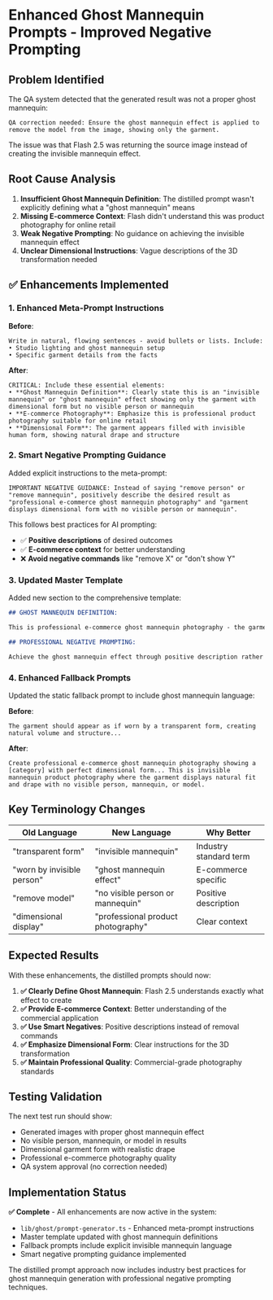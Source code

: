 # Enhanced Ghost Mannequin Prompts - Improved Negative Prompting

## Problem Identified

The QA system detected that the generated result was not a proper ghost mannequin:
```
QA correction needed: Ensure the ghost mannequin effect is applied to remove the model from the image, showing only the garment.
```

The issue was that Flash 2.5 was returning the source image instead of creating the invisible mannequin effect.

## Root Cause Analysis

1. **Insufficient Ghost Mannequin Definition**: The distilled prompt wasn't explicitly defining what a "ghost mannequin" means
2. **Missing E-commerce Context**: Flash didn't understand this was product photography for online retail  
3. **Weak Negative Prompting**: No guidance on achieving the invisible mannequin effect
4. **Unclear Dimensional Instructions**: Vague descriptions of the 3D transformation needed

## ✅ Enhancements Implemented

### 1. **Enhanced Meta-Prompt Instructions**

**Before**:
```
Write in natural, flowing sentences - avoid bullets or lists. Include:
• Studio lighting and ghost mannequin setup
• Specific garment details from the facts
```

**After**:
```
CRITICAL: Include these essential elements:
• **Ghost Mannequin Definition**: Clearly state this is an "invisible mannequin" or "ghost mannequin" effect showing only the garment with dimensional form but no visible person or mannequin
• **E-commerce Photography**: Emphasize this is professional product photography suitable for online retail
• **Dimensional Form**: The garment appears filled with invisible human form, showing natural drape and structure
```

### 2. **Smart Negative Prompting Guidance**

Added explicit instructions to the meta-prompt:
```
IMPORTANT NEGATIVE GUIDANCE: Instead of saying "remove person" or "remove mannequin", positively describe the desired result as "professional e-commerce ghost mannequin photography" and "garment displays dimensional form with no visible person or mannequin".
```

This follows best practices for AI prompting:
- ✅ **Positive descriptions** of desired outcomes
- ✅ **E-commerce context** for better understanding
- ❌ **Avoid negative commands** like "remove X" or "don't show Y"

### 3. **Updated Master Template**

Added new section to the comprehensive template:
```markdown
## GHOST MANNEQUIN DEFINITION:

This is professional e-commerce ghost mannequin photography - the garment displays perfect dimensional form with no visible person, mannequin, or model. The invisible mannequin effect shows how clothing appears when worn while maintaining complete transparency of the supporting form.

## PROFESSIONAL NEGATIVE PROMPTING:

Achieve the ghost mannequin effect through positive description rather than negative commands. Instead of "remove person" or "remove mannequin", describe the desired result: "professional e-commerce product photography showing the garment with dimensional form and invisible support".
```

### 4. **Enhanced Fallback Prompts**

Updated the static fallback prompt to include ghost mannequin language:

**Before**:
```
The garment should appear as if worn by a transparent form, creating natural volume and structure...
```

**After**:
```
Create professional e-commerce ghost mannequin photography showing a [category] with perfect dimensional form... This is invisible mannequin product photography where the garment displays natural fit and drape with no visible person, mannequin, or model.
```

## Key Terminology Changes

| Old Language | New Language | Why Better |
|-------------|-------------|------------|
| "transparent form" | "invisible mannequin" | Industry standard term |
| "worn by invisible person" | "ghost mannequin effect" | E-commerce specific |
| "remove model" | "no visible person or mannequin" | Positive description |
| "dimensional display" | "professional product photography" | Clear context |

## Expected Results

With these enhancements, the distilled prompts should now:

1. **✅ Clearly Define Ghost Mannequin**: Flash 2.5 understands exactly what effect to create
2. **✅ Provide E-commerce Context**: Better understanding of the commercial application
3. **✅ Use Smart Negatives**: Positive descriptions instead of removal commands
4. **✅ Emphasize Dimensional Form**: Clear instructions for the 3D transformation
5. **✅ Maintain Professional Quality**: Commercial-grade photography standards

## Testing Validation

The next test run should show:
- Generated images with proper ghost mannequin effect
- No visible person, mannequin, or model in results
- Dimensional garment form with realistic drape
- Professional e-commerce photography quality
- QA system approval (no correction needed)

## Implementation Status

**✅ Complete** - All enhancements are now active in the system:
- `lib/ghost/prompt-generator.ts` - Enhanced meta-prompt instructions
- Master template updated with ghost mannequin definitions
- Fallback prompts include explicit invisible mannequin language
- Smart negative prompting guidance implemented

The distilled prompt approach now includes industry best practices for ghost mannequin generation with professional negative prompting techniques.